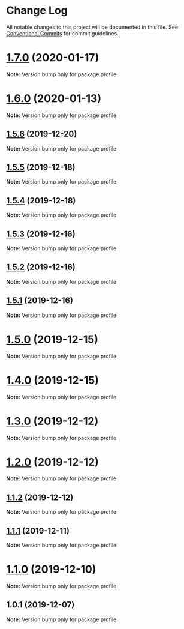 # Change Log

All notable changes to this project will be documented in this file.
See [Conventional Commits](https://conventionalcommits.org) for commit guidelines.

# [1.7.0](https://github.com/Chronoblog/gatsby-theme-chronoblog/compare/profile@1.6.0...profile@1.7.0) (2020-01-17)

**Note:** Version bump only for package profile





# [1.6.0](https://github.com/Chronoblog/gatsby-theme-chronoblog/compare/profile@1.5.6...profile@1.6.0) (2020-01-13)

**Note:** Version bump only for package profile





## [1.5.6](https://github.com/Chronoblog/gatsby-theme-chronoblog/compare/profile@1.5.5...profile@1.5.6) (2019-12-20)

**Note:** Version bump only for package profile





## [1.5.5](https://github.com/Chronoblog/gatsby-theme-chronoblog/compare/profile@1.5.4...profile@1.5.5) (2019-12-18)

**Note:** Version bump only for package profile





## [1.5.4](https://github.com/Chronoblog/gatsby-theme-chronoblog/compare/profile@1.5.3...profile@1.5.4) (2019-12-18)

**Note:** Version bump only for package profile





## [1.5.3](https://github.com/Ganevru/gatsby-theme-chronoblog/compare/profile@1.5.2...profile@1.5.3) (2019-12-16)

**Note:** Version bump only for package profile





## [1.5.2](https://github.com/Ganevru/gatsby-theme-chronoblog/compare/profile@1.5.1...profile@1.5.2) (2019-12-16)

**Note:** Version bump only for package profile





## [1.5.1](https://github.com/Ganevru/gatsby-theme-chronoblog/compare/profile@1.5.0...profile@1.5.1) (2019-12-16)

**Note:** Version bump only for package profile





# [1.5.0](https://github.com/Ganevru/gatsby-theme-chronoblog/compare/profile@1.4.0...profile@1.5.0) (2019-12-15)

**Note:** Version bump only for package profile





# [1.4.0](https://github.com/Ganevru/gatsby-theme-chronoblog/compare/profile@1.3.0...profile@1.4.0) (2019-12-15)

**Note:** Version bump only for package profile





# [1.3.0](https://github.com/Ganevru/gatsby-theme-chronoblog/compare/profile@1.2.0...profile@1.3.0) (2019-12-12)

**Note:** Version bump only for package profile





# [1.2.0](https://github.com/Ganevru/gatsby-theme-chronoblog/compare/profile@1.1.2...profile@1.2.0) (2019-12-12)

**Note:** Version bump only for package profile





## [1.1.2](https://github.com/Ganevru/gatsby-theme-chronoblog/compare/profile@1.1.1...profile@1.1.2) (2019-12-12)

**Note:** Version bump only for package profile





## [1.1.1](https://github.com/Ganevru/gatsby-theme-chronoblog/compare/profile@1.1.0...profile@1.1.1) (2019-12-11)

**Note:** Version bump only for package profile





# [1.1.0](https://github.com/Ganevru/gatsby-theme-chronoblog/compare/profile@1.0.1...profile@1.1.0) (2019-12-10)

**Note:** Version bump only for package profile





## 1.0.1 (2019-12-07)

**Note:** Version bump only for package profile
